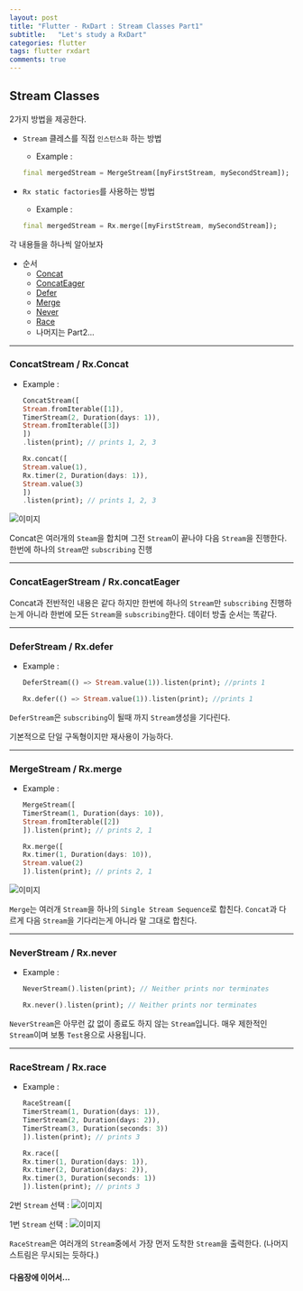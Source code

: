 ```yaml
---
layout: post
title: "Flutter - RxDart : Stream Classes Part1"
subtitle:   "Let's study a RxDart"
categories: flutter
tags: flutter rxdart 
comments: true
---
```



## Stream Classes

2가지 방법을 제공한다.

+  `Stream` 클레스를 직접 `인스턴스화` 하는 방법
   - Example : 
   ```Dart
   final mergedStream = MergeStream([myFirstStream, mySecondStream]);
   ```

+  `Rx static factories`를 사용하는 방법
   - Example :  
   ```Dart
   final mergedStream = Rx.merge([myFirstStream, mySecondStream]);
   ```

각 내용들을 하나씩 알아보자

* 순서
    - [Concat](#concatstream---rxconcat)
    - [ConcatEager](#concateagerstream--rxconcateager)
    - [Defer](#deferstream--rxdefer)
    - [Merge](#mergestream--rxmerge)
    - [Never](#neverstream--rxnever)
    - [Race](#racestream--rxrace)
    - 나머지는 Part2...

---

### ConcatStream /  Rx.Concat

+ Example : 
    ```Dart
    ConcatStream([
    Stream.fromIterable([1]),
    TimerStream(2, Duration(days: 1)),
    Stream.fromIterable([3])
    ])
    .listen(print); // prints 1, 2, 3
    ```
    ```Dart
    Rx.concat([
    Stream.value(1),
    Rx.timer(2, Duration(days: 1)),
    Stream.value(3)
    ])
    .listen(print); // prints 1, 2, 3
    ```

![이미지](https://Funncy.github.io/assets/img/rxdart/2020-03-16-rx-dart-02-01.png "concat")

Concat은 여러개의 `Steam`을 합치며 그전 `Stream`이 끝나야 다음 `Stream`을 진행한다.
한번에 하나의 `Stream`만 `subscribing` 진행

---

### ConcatEagerStream / Rx.concatEager

Concat과 전반적인 내용은 같다
하지만 한번에 하나의 `Stream`만 `subscribing` 진행하는게 아니라
한번에 모든 `Stream`을 `subscribing`한다.
데이터 방출 순서는 똑같다.

---

### DeferStream / Rx.defer

+ Example : 

    ```Dart
    DeferStream(() => Stream.value(1)).listen(print); //prints 1
    ```

    ```Dart
    Rx.defer(() => Stream.value(1)).listen(print); //prints 1
    ```

`DeferStream`은 `subscribing`이 될때 까지
`Stream`생성을 기다린다.

기본적으로 단일 구독형이지만 재사용이 가능하다.

---
### MergeStream / Rx.merge

+ Example : 
    ```Dart
    MergeStream([
    TimerStream(1, Duration(days: 10)),
    Stream.fromIterable([2])
    ]).listen(print); // prints 2, 1
    ```

    ```Dart
    Rx.merge([
    Rx.timer(1, Duration(days: 10)),
    Stream.value(2)
    ]).listen(print); // prints 2, 1
    ```

![이미지](https://Funncy.github.io/assets/img/rxdart/2020-03-16-rx-dart-02-02.png "merge")

`Merge`는 여러개 `Stream`을 하나의 `Single Stream Sequence`로 합친다.
`Concat`과 다르게 다음 `Stream`을 기다리는게 아니라 말 그대로 합친다.

---

### NeverStream / Rx.never

+ Example :

    ```Dart
    NeverStream().listen(print); // Neither prints nor terminates
    ```

    ```Dart
    Rx.never().listen(print); // Neither prints nor terminates
    ```

`NeverStream`은 아무런 값 없이 종료도 하지 않는 `Stream`입니다.
매우 제한적인 `Stream`이며 보통 `Test`용으로 사용됩니다.

---
### RaceStream / Rx.race

+ Example :

    ```Dart
    RaceStream([
    TimerStream(1, Duration(days: 1)),
    TimerStream(2, Duration(days: 2)),
    TimerStream(3, Duration(seconds: 3))
    ]).listen(print); // prints 3
    ```

    ```Dart
    Rx.race([
    Rx.timer(1, Duration(days: 1)),
    Rx.timer(2, Duration(days: 2)),
    Rx.timer(3, Duration(seconds: 1))
    ]).listen(print); // prints 3
    ```

2번 `Stream` 선택 :
![이미지](https://Funncy.github.io/assets/img/rxdart/2020-03-16-rx-dart-02-03.png "race")

1번 `Stream` 선택 :
![이미지](https://Funncy.github.io/assets/img/rxdart/2020-03-16-rx-dart-02-04.png "race")

 `RaceStream`은 여러개의 `Stream`중에서 가장 먼저 도착한 `Stream`을 출력한다. (나머지 스트림은 무시되는 듯하다.)


#### 다음장에 이어서...
